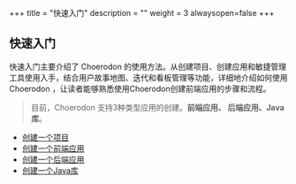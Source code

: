 ﻿+++
title = "快速入门"
description = ""
weight = 3
alwaysopen=false
+++

## 快速入门

快速入门主要介绍了 Choerodon 的使用方法。从创建项目、创建应用和敏捷管理工具使用入手，结合用户故事地图、迭代和看板管理等功能，详细地介绍如何使用 Choerodon ，让读者能够熟悉使用Choerodon创建前端应用的步骤和流程。

> 目前，Choerodon 支持3种类型应用的创建。**前端应用、 后端应用、Java 库**。

- [创建一个项目](./project)
- [创建一个前端应用](./microservice-front)
- [创建一个后端应用](./microservice-backend)
- [创建一个Java库](./web-application)